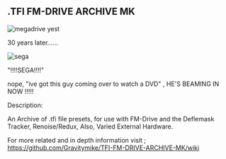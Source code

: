 .TFI FM-DRIVE ARCHIVE MK
-------------------------

![megadrive yest](https://user-images.githubusercontent.com/69438403/185092387-c8ff5ac0-0e8b-461c-b79d-7dd52317f74c.gif)

30 years later......

![sega](https://user-images.githubusercontent.com/69438403/185294838-4f47eb9a-b92d-450b-a7e9-cc8ffc9ac1ea.gif)

"!!!!SEGA!!!!"

nope, "ive got this guy coming over to watch a DVD" , HE'S BEAMING IN NOW !!!!!

Description:

An Archive of .tfi file presets, for use with FM-Drive and the Deflemask Tracker, Renoise/Redux, Also, Varied External Hardware.

For more related and in depth information visit ; https://github.com/Gravitymike/TFI-FM-DRIVE-ARCHIVE-MK/wiki
